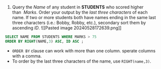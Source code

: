 1. Query the _Name_ of any student in **STUDENTS** who scored higher than  _Marks_. Order your output by the _last three characters_ of each name. If two or more students both have names ending in the same last three characters (i.e.: Bobby, Robby, etc.), secondary sort them by ascending _ID_.
![[Pasted image 20240528172639.png]]
```sql
SELECT NAME FROM STUDENTS WHERE MARKS > 75
ORDER BY RIGHT(NAME,3) ASC, ID ASC ;
```
- `ORDER BY` clause can work with more than one column. sperate columns with a comma.
- To order by the last three characters of the name, use `RIGHT(name,3)`.
